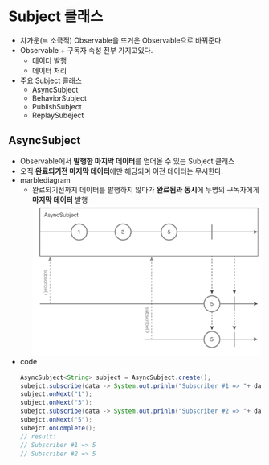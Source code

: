 Subject 클래스
===
* 차가운(≒ 소극적) Observable을 뜨거운 Observable으로 바꿔준다.
* Observable + 구독자 속성 전부 가지고있다.
  * 데이터 발행
  * 데이터 처리
* 주요 Subject 클래스
  * AsyncSubject
  * BehaviorSubject
  * PublishSubject
  * ReplaySubeject

AsyncSubject
---
* Observable에서 **발행한 마지막 데이터**를 얻어올 수 있는 Subject 클래스
* 오직 **완료되기전 마지막 데이터**에만 해당되며 이전 데이터는 무시한다.
* marblediagram
  * 완료되기전까지 데이터를 발행하지 않다가 **완료됨과 동시**에 두명의 구독자에게 **마지막 데이터** 발행
    ![](img/marblediagram_asyncsubject.png)
* code
  ```java
  AsyncSubject<String> subject = AsyncSubject.create();
  subejct.subscribe(data -> System.out.prinln("Subscriber #1 => "+ data)); // 구독 시작
  subject.onNext("1");
  subject.onNext("3");
  subejct.subscribe(data -> System.out.prinln("Subscriber #2 => "+ data)); // 구독 시작
  subejct.onNext("5");
  subejct.onComplete();
  // result:
  // Subscriber #1 => 5
  // Subscriber #2 => 5
